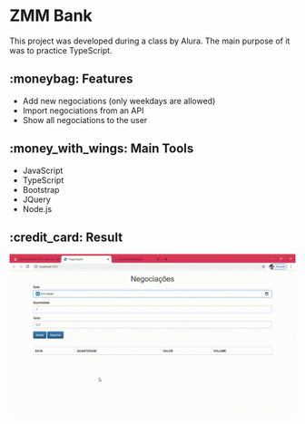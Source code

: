 <h1> ZMM Bank </h1>

This project was developed during a class by Alura. The main purpose of it was to practice TypeScript.


<h2> :moneybag: Features </h2>
<ul>
  <li>Add new negociations (only weekdays are allowed)</li>
  <li>Import negociations from an API</li>
  <li>Show all negociations to the user</li> 
</ul>

<h2> :money_with_wings: Main Tools </h2>
<ul>
  <li>JavaScript</li>
  <li>TypeScript</li>
  <li>Bootstrap</li>  
  <li>JQuery</li>  
  <li>Node.js</li>  
</ul>

<h2> :credit_card: Result </h2>
 
![bank](https://github.com/zmmarina/zmmbank/blob/master/Negocia%C3%A7%C3%B5es-Google-Chrome-2020-08-28-02-53-25.gif)
